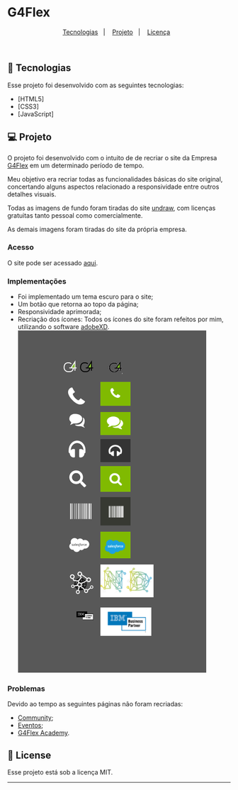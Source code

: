 # G4Flex

<p align="center">
  <a href="#-tecnologias">Tecnologias</a>&nbsp;&nbsp;&nbsp;|&nbsp;&nbsp;&nbsp;
  <a href="#-projeto">Projeto</a>&nbsp;&nbsp;&nbsp;|&nbsp;&nbsp;&nbsp;
  <a href="#-License">Licença</a>&nbsp;&nbsp;&nbsp;
</p>

<br>

## 🧪 Tecnologias

Esse projeto foi desenvolvido com as seguintes tecnologias: 

- [HTML5]
- [CSS3]
- [JavaScript]


## 💻 Projeto

O projeto foi desenvolvido com o intuito de de recriar o site da Empresa [G4Flex](http://www.g4flex.com.br/) em um determinado período de tempo.

Meu objetivo era recriar todas as funcionalidades básicas do site original, concertando alguns aspectos relacionado a responsividade entre outros detalhes visuais.

Todas as imagens de fundo foram tiradas do site [undraw](https://undraw.co/), com licenças gratuitas tanto pessoal como comercialmente.

As demais imagens foram tiradas do site da própria empresa.

### Acesso

O site pode ser acessado [aqui](https://marllon-freitas.github.io/G4Flex/).

### Implementações

- Foi implementado um tema escuro para o site;
- Um botão que retorna ao topo da página;
- Responsividade aprimorada;
- Recriação dos ícones:
  Todos os ícones do site foram refeitos por mim, utilizando o software [adobeXD](https://www.adobe.com/br/products/xd.html).
  <img alt="ícones" src="github-images/icones.png" />

### Problemas

Devido ao tempo as seguintes páginas não foram recriadas:

- [Community](http://www.g4flex.com.br/community/index.html);
- [Eventos](http://www.g4flex.com.br/eventos/index.html);
- [G4Flex Academy](http://www.g4flex.com.br/academy/index.html).

## 📝 License

Esse projeto está sob a licença MIT.

---
